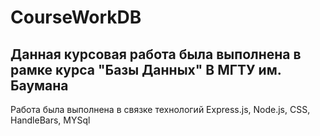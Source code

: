 # CourseWorkDB
Данная курсовая работа была выполнена в рамке курса "Базы Данных" В МГТУ им. Баумана
-------------------------------------
Работа была выполнена в связке технологий Express.js, Node.js, CSS, HandleBars, MYSql
